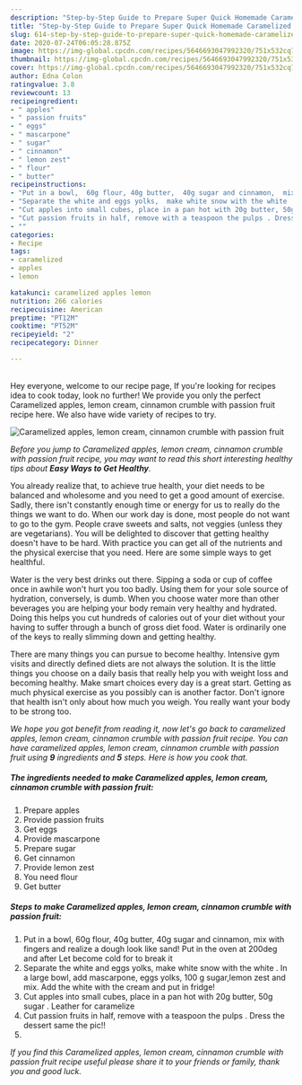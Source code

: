```yaml
---
description: "Step-by-Step Guide to Prepare Super Quick Homemade Caramelized apples, lemon cream, cinnamon crumble with passion fruit"
title: "Step-by-Step Guide to Prepare Super Quick Homemade Caramelized apples, lemon cream, cinnamon crumble with passion fruit"
slug: 614-step-by-step-guide-to-prepare-super-quick-homemade-caramelized-apples-lemon-cream-cinnamon-crumble-with-passion-fruit
date: 2020-07-24T06:05:28.875Z
image: https://img-global.cpcdn.com/recipes/5646693047992320/751x532cq70/caramelized-apples-lemon-cream-cinnamon-crumble-with-passion-fruit-recipe-main-photo.jpg
thumbnail: https://img-global.cpcdn.com/recipes/5646693047992320/751x532cq70/caramelized-apples-lemon-cream-cinnamon-crumble-with-passion-fruit-recipe-main-photo.jpg
cover: https://img-global.cpcdn.com/recipes/5646693047992320/751x532cq70/caramelized-apples-lemon-cream-cinnamon-crumble-with-passion-fruit-recipe-main-photo.jpg
author: Edna Colon
ratingvalue: 3.8
reviewcount: 13
recipeingredient:
- " apples"
- " passion fruits"
- " eggs"
- " mascarpone"
- " sugar"
- " cinnamon"
- " lemon zest"
- " flour"
- " butter"
recipeinstructions:
- "Put in a bowl,  60g flour, 40g butter,  40g sugar and cinnamon,  mix with fingers and realize a dough look like sand! Put in the oven at 200deg and after Let become cold for to break it"
- "Separate the white and eggs yolks,  make white snow with the white .  In a large bowl,  add mascarpone, eggs yolks, 100 g sugar,lemon zest  and mix. Add the white with the cream and put in fridge!"
- "Cut apples into small cubes, place in a pan hot with 20g butter, 50g sugar . Leather for caramelize"
- "Cut passion fruits in half, remove with a teaspoon the pulps . Dress the dessert same the pic!!"
- ""
categories:
- Recipe
tags:
- caramelized
- apples
- lemon

katakunci: caramelized apples lemon 
nutrition: 266 calories
recipecuisine: American
preptime: "PT12M"
cooktime: "PT52M"
recipeyield: "2"
recipecategory: Dinner

---
```

<br>
Hey everyone, welcome to our recipe page, If you're looking for recipes idea to cook today, look no further! We provide you only the perfect Caramelized apples, lemon cream, cinnamon crumble with passion fruit recipe here. We also have wide variety of recipes to try.
<br>


![Caramelized apples, lemon cream, cinnamon crumble with passion fruit](https://img-global.cpcdn.com/recipes/5646693047992320/751x532cq70/caramelized-apples-lemon-cream-cinnamon-crumble-with-passion-fruit-recipe-main-photo.jpg)

<i>Before you jump to Caramelized apples, lemon cream, cinnamon crumble with passion fruit recipe, you may want to read this short interesting healthy tips about <strong>Easy Ways to Get Healthy</strong>.</i>

You already realize that, to achieve true health, your diet needs to be balanced and wholesome and you need to get a good amount of exercise. Sadly, there isn't constantly enough time or energy for us to really do the things we want to do. When our work day is done, most people do not want to go to the gym. People crave sweets and salts, not veggies (unless they are vegetarians). You will be delighted to discover that getting healthy doesn't have to be hard. With practice you can get all of the nutrients and the physical exercise that you need. Here are some simple ways to get healthful.

Water is the very best drinks out there. Sipping a soda or cup of coffee once in awhile won't hurt you too badly. Using them for your sole source of hydration, conversely, is dumb. When you choose water more than other beverages you are helping your body remain very healthy and hydrated. Doing this helps you cut hundreds of calories out of your diet without your having to suffer through a bunch of gross diet food. Water is ordinarily one of the keys to really slimming down and getting healthy.

There are many things you can pursue to become healthy. Intensive gym visits and directly defined diets are not always the solution. It is the little things you choose on a daily basis that really help you with weight loss and becoming healthy. Make smart choices every day is a great start. Getting as much physical exercise as you possibly can is another factor. Don't ignore that health isn't only about how much you weigh. You really want your body to be strong too. 


<i>We hope you got benefit from reading it, now let's go back to caramelized apples, lemon cream, cinnamon crumble with passion fruit recipe. You can have caramelized apples, lemon cream, cinnamon crumble with passion fruit using <strong>9</strong> ingredients and <strong>5</strong> steps. Here is how you cook that.
</i>

##### The ingredients needed to make Caramelized apples, lemon cream, cinnamon crumble with passion fruit:

1. Prepare  apples
1. Provide  passion fruits
1. Get  eggs
1. Provide  mascarpone
1. Prepare  sugar
1. Get  cinnamon
1. Provide  lemon zest
1. You need  flour
1. Get  butter


##### Steps to make Caramelized apples, lemon cream, cinnamon crumble with passion fruit:

1. Put in a bowl,  60g flour, 40g butter,  40g sugar and cinnamon,  mix with fingers and realize a dough look like sand! Put in the oven at 200deg and after Let become cold for to break it
1. Separate the white and eggs yolks,  make white snow with the white .  In a large bowl,  add mascarpone, eggs yolks, 100 g sugar,lemon zest  and mix. Add the white with the cream and put in fridge!
1. Cut apples into small cubes, place in a pan hot with 20g butter, 50g sugar . Leather for caramelize
1. Cut passion fruits in half, remove with a teaspoon the pulps . Dress the dessert same the pic!!
1. 


<i>If you find this Caramelized apples, lemon cream, cinnamon crumble with passion fruit recipe useful please share it to your friends or family, thank you and good luck.</i>
